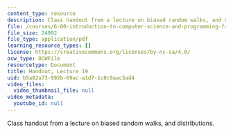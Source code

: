 ```yaml
---
content_type: resource
description: Class handout from a lecture on biased random walks, and distributions.
file: /courses/6-00-introduction-to-computer-science-and-programming-fall-2008/b5a82a73992b69aca1d71c0c9aac5ad4_lec19.pdf
file_size: 24992
file_type: application/pdf
learning_resource_types: []
license: https://creativecommons.org/licenses/by-nc-sa/4.0/
ocw_type: OCWFile
resourcetype: Document
title: Handout, Lecture 19
uid: b5a82a73-992b-69ac-a1d7-1c0c9aac5ad4
video_files:
  video_thumbnail_file: null
video_metadata:
  youtube_id: null
---
```

Class handout from a lecture on biased random walks, and distributions.